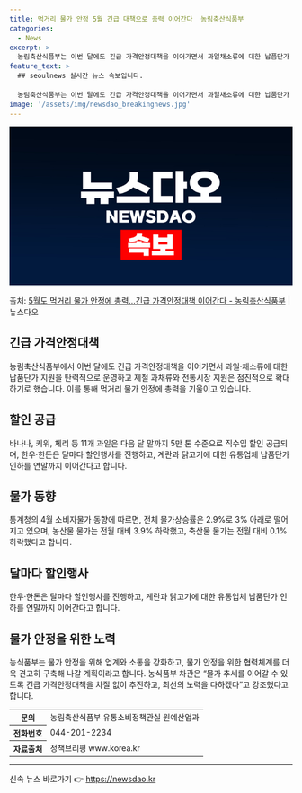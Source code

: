 ```yaml
---
title: 먹거리 물가 안정 5월 긴급 대책으로 총력 이어간다  농림축산식품부
categories:
  - News
excerpt: >
  농림축산식품부는 이번 달에도 긴급 가격안정대책을 이어가면서 과일채소류에 대한 납품단가 지원을 탄력적으로 운영…
feature_text: >
  ## seoulnews 실시간 뉴스 속보입니다.

  농림축산식품부는 이번 달에도 긴급 가격안정대책을 이어가면서 과일채소류에 대한 납품단가 지원을 탄력적으로 운영…
image: '/assets/img/newsdao_breakingnews.jpg'
---
```


![뉴스다오 속보](/assets/img/newsdao_breakingnews.jpg)

<p>출처: <a href="https://newsdao.kr/3722" rel="dofollow">5월도 먹거리 물가 안정에 총력…긴급 가격안정대책 이어간다 - 농림축산식품부</a> | 뉴스다오</p>

<h2 data-ke-size="size26">긴급 가격안정대책</h2>
<p data-ke-size="size16">농림축산식품부에서 이번 달에도 긴급 가격안정대책을 이어가면서 과일·채소류에 대한 납품단가 지원을 탄력적으로 운영하고 제철 과채류와 전통시장 지원은 점진적으로 확대하기로 했습니다. 이를 통해 먹거리 물가 안정에 총력을 기울이고 있습니다.</p>

<h2 data-ke-size="size26">할인 공급</h2>
<p data-ke-size="size16">바나나, 키위, 체리 등 11개 과일은 다음 달 말까지 5만 톤 수준으로 직수입 할인 공급되며, 한우·한돈은 달마다 할인행사를 진행하고, 계란과 닭고기에 대한 유통업체 납품단가 인하를 연말까지 이어간다고 합니다.</p>

<h2 data-ke-size="size26">물가 동향</h2>
<p data-ke-size="size16">통계청의 4월 소비자물가 동향에 따르면, 전체 물가상승률은 2.9%로 3% 아래로 떨어지고 있으며, 농산물 물가는 전월 대비 3.9% 하락했고, 축산물 물가는 전월 대비 0.1% 하락했다고 합니다.</p>

<h2 data-ke-size="size26">달마다 할인행사</h2>
<p data-ke-size="size16">한우·한돈은 달마다 할인행사를 진행하고, 계란과 닭고기에 대한 유통업체 납품단가 인하를 연말까지 이어간다고 합니다.</p>

<h2 data-ke-size="size26">물가 안정을 위한 노력</h2>
<p data-ke-size="size16">농식품부는 물가 안정을 위해 업계와 소통을 강화하고, 물가 안정을 위한 협력체계를 더욱 견고히 구축해 나갈 계획이라고 합니다. 농식품부 차관은 “물가 추세를 이어갈 수 있도록 긴급 가격안정대책을 차질 없이 추진하고, 최선의 노력을 다하겠다”고 강조했다고 합니다.</p>

<table>
  <tr>
    <th>문의</th>
    <td>농림축산식품부 유통소비정책관실 원예산업과</td>
  </tr>
  <tr>
    <th>전화번호</th>
    <td>044-201-2234</td>
  </tr>
  <tr>
    <th>자료출처</th>
    <td>정책브리핑 www.korea.kr</td>
  </tr>
</table>

<hr> 

신속 뉴스 바로가기 👉 <a href="https://newsdao.kr" rel="dofollow">https://newsdao.kr</a>



